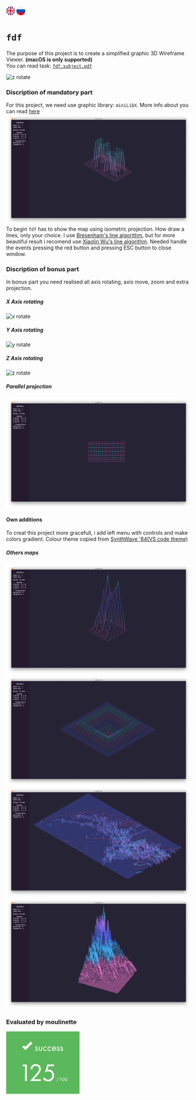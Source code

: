 ![eng](img/eng.png) [![ru](img/ru.png)](README.ru.md)
# `fdf`
The purpose of this project is to create a simplified graphic 3D Wireframe Viewer.
__(macOS is only supported)__<br>
You can read task: [`fdf.subject.pdf`](subject/fdf.subject.pdf)

![z rotate](img/z_rotate.gif)
### Discription of mandatory part
For this project, we need use graphic library: `miniLibX`.
More info about you can read [here](https://harm-smits.github.io/42docs/libs/minilibx/getting_started.html)
![iso projection](img/iso.png)
To begin `fdf` has to show the map using isometric projection.
How draw a lines, only your choice. I use [Bresenham's line algorithm](https://en.wikipedia.org/wiki/Bresenham%27s_line_algorithm), but for more beautiful result i recomend use [Xiaolin Wu's line algorithm](https://en.wikipedia.org/wiki/Xiaolin_Wu%27s_line_algorithm).
Needed handle the events pressing the red button and pressing ESC button to close window.
### Discription of bonus part
In bonus part you need realised all axis rotating, axis move, zoom and extra projection.
##### X Axis rotating
![x rotate](img/x_rotate.gif)
##### Y Axis rotating
![y rotate](img/y_rotate.gif)
##### Z Axis rotating
![z rotate](img/z_rotate.gif)
##### Parallel projection
![paral](img/paral.png)
#### Own additions
To creat this project more gracefull, i add left menu with controls and make colors gradient.
Colour theme copied from [SynthWave '84(VS code theme)](https://marketplace.visualstudio.com/items?itemName=RobbOwen.synthwave-vscode)
##### Others maps
![col](img/col.png)
![pylone](img/pylone.png)
![mars](img/mars.png)
![t2](img/t2.png)

### Evaluated by moulinette
![125/100](img/125.png)
